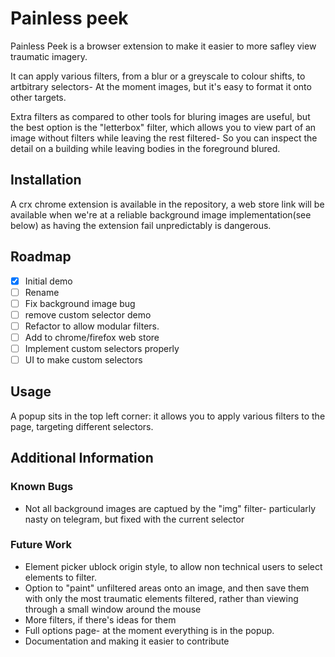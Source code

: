 # Painless peek

Painless Peek is a browser extension to make it easier to more safley view traumatic imagery. 

It can apply various filters, from a blur or a greyscale to colour shifts, to artbitrary selectors- At the moment images, but it's easy to format it onto other targets.

Extra filters as compared to other tools for bluring images are useful, but the best option is the "letterbox" filter, which allows you to view part of an image without filters while leaving the rest filtered- So you can inspect the detail on a building while leaving bodies in the foreground blured. 

## Installation

A crx chrome extension is available in the repository, a web store link will be available when we're at a reliable background image implementation(see below) as having the extension fail unpredictably is dangerous. 

## Roadmap
- [x] Initial demo
- [ ] Rename
- [ ] Fix background image bug
- [ ] remove custom selector demo
- [ ] Refactor to allow modular filters.
- [ ] Add to chrome/firefox web store
- [ ] Implement custom selectors properly
- [ ] UI to make custom selectors

## Usage
A popup sits in the top left corner: it allows you to apply various filters to the page, targeting different selectors. 

## Additional Information

### Known Bugs
- Not all background images are captued by the "img" filter- particularly nasty on telegram, but fixed with the current selector

### Future Work
- Element picker ublock origin style, to allow non technical users to select elements to filter.
- Option to "paint" unfiltered areas onto an image, and then save them with only the most traumatic elements filtered, rather than viewing through a small window around the mouse
- More filters, if there's ideas for them
- Full options page- at the moment everything is in the popup.
- Documentation and making it easier to contribute


